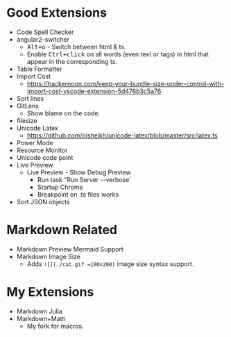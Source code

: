 # Good Extensions

- Code Spell Checker
- angular2-switcher
    - <kbd>Alt+o</kbd> - Switch between html & ts.
    - Enable <kbd>Ctrl+click</kbd> on all words (even text or tags) in html that appear in the corresponding ts.
- Table Formatter
- Import Cost
    - <https://hackernoon.com/keep-your-bundle-size-under-control-with-import-cost-vscode-extension-5d476b3c5a76>
- Sort lines
- GitLens
    - Show blame on the code.
- filesize
- Unicode Latex
    - <https://github.com/ojsheikh/unicode-latex/blob/master/src/latex.ts>
- Power Mode
- Resource Monitor
- Unicode code point
- Live Preview
    - Live Preview - Show Debug Preview
        - Run task "Run Server --verbose`
        - Startup Chrome
        - Breakpoint on .ts files works
- Sort JSON objects


# Markdown Related

- Markdown Preview Mermaid Support
- Markdown Image Size
    - Adds `![](./cat.gif =100x200)` image size syntax support.

# My Extensions

- Markdown Julia
- Markdown+Math
    - My fork for macros.
